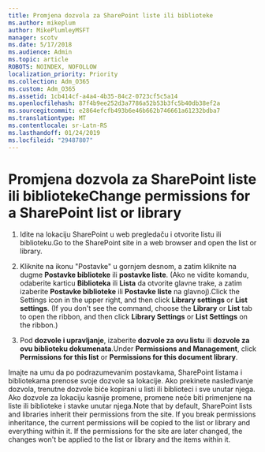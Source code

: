```yaml
---
title: Promjena dozvola za SharePoint liste ili biblioteke
ms.author: mikeplum
author: MikePlumleyMSFT
manager: scotv
ms.date: 5/17/2018
ms.audience: Admin
ms.topic: article
ROBOTS: NOINDEX, NOFOLLOW
localization_priority: Priority
ms.collection: Adm_O365
ms.custom: Adm_O365
ms.assetid: 1cb414cf-a4a4-4b35-84c2-0723cf5c5a14
ms.openlocfilehash: 87f4b9ee252d3a7786a52b53b3fc5b40db38ef2a
ms.sourcegitcommit: e2864efcfb493b6e46b662b746661a61232bdba7
ms.translationtype: MT
ms.contentlocale: sr-Latn-RS
ms.lasthandoff: 01/24/2019
ms.locfileid: "29487807"
---
```

# <a name="change-permissions-for-a-sharepoint-list-or-library"></a><span data-ttu-id="49622-102">Promjena dozvola za SharePoint liste ili biblioteke</span><span class="sxs-lookup"><span data-stu-id="49622-102">Change permissions for a SharePoint list or library</span></span>

1. <span data-ttu-id="49622-103">Idite na lokaciju SharePoint u web pregledaču i otvorite listu ili biblioteku.</span><span class="sxs-lookup"><span data-stu-id="49622-103">Go to the SharePoint site in a web browser and open the list or library.</span></span>
    
2. <span data-ttu-id="49622-p101">Kliknite na ikonu "Postavke" u gornjem desnom, a zatim kliknite na dugme **Postavke biblioteke** ili **postavke liste**. (Ako ne vidite komandu, odaberite karticu **Biblioteka** ili **Lista** da otvorite glavne trake, a zatim izaberite **Postavke biblioteke** ili **Postavke liste** na glavnoj).</span><span class="sxs-lookup"><span data-stu-id="49622-p101">Click the Settings icon in the upper right, and then click **Library settings** or **List settings**. (If you don't see the command, choose the **Library** or **List** tab to open the ribbon, and then click **Library Settings** or **List Settings** on the ribbon.)</span></span> 
    
3. <span data-ttu-id="49622-106">Pod **dozvole i upravljanje**, izaberite **dozvole za ovu listu** ili **dozvole za ovu biblioteku dokumenata**.</span><span class="sxs-lookup"><span data-stu-id="49622-106">Under **Permissions and Management**, click **Permissions for this list** or **Permissions for this document library**.</span></span>
    
<span data-ttu-id="49622-p102">Imajte na umu da po podrazumevanim postavkama, SharePoint listama i bibliotekama prenose svoje dozvole sa lokacije. Ako prekinete nasleđivanje dozvola, trenutne dozvole biće kopirani u listi ili biblioteci i sve unutar njega. Ako dozvole za lokaciju kasnije promene, promene neće biti primenjene na liste ili biblioteke i stavke unutar njega.</span><span class="sxs-lookup"><span data-stu-id="49622-p102">Note that by default, SharePoint lists and libraries inherit their permissions from the site. If you break permissions inheritance, the current permissions will be copied to the list or library and everything within it. If the permissions for the site are later changed, the changes won't be applied to the list or library and the items within it.</span></span>
  

